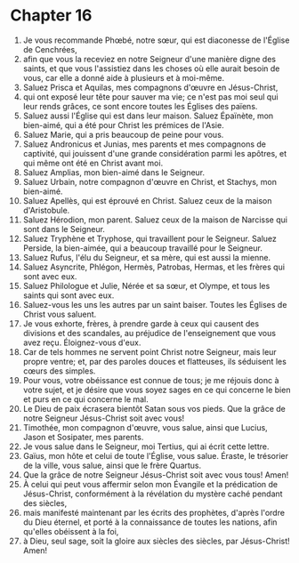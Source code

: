 # Chapter 16

1. Je vous recommande Phœbé, notre sœur, qui est diaconesse de l'Église de Cenchrées,
2. afin que vous la receviez en notre Seigneur d'une manière digne des saints, et que vous l'assistiez dans les choses où elle aurait besoin de vous, car elle a donné aide à plusieurs et à moi-même.
3. Saluez Prisca et Aquilas, mes compagnons d'œuvre en Jésus-Christ,
4. qui ont exposé leur tête pour sauver ma vie; ce n'est pas moi seul qui leur rends grâces, ce sont encore toutes les Églises des païens.
5. Saluez aussi l'Église qui est dans leur maison. Saluez Épaïnète, mon bien-aimé, qui a été pour Christ les prémices de l'Asie.
6. Saluez Marie, qui a pris beaucoup de peine pour vous.
7. Saluez Andronicus et Junias, mes parents et mes compagnons de captivité, qui jouissent d'une grande considération parmi les apôtres, et qui même ont été en Christ avant moi.
8. Saluez Amplias, mon bien-aimé dans le Seigneur.
9. Saluez Urbain, notre compagnon d'œuvre en Christ, et Stachys, mon bien-aimé.
10. Saluez Apellès, qui est éprouvé en Christ. Saluez ceux de la maison d'Aristobule.
11. Saluez Hérodion, mon parent. Saluez ceux de la maison de Narcisse qui sont dans le Seigneur.
12. Saluez Tryphène et Tryphose, qui travaillent pour le Seigneur. Saluez Perside, la bien-aimée, qui a beaucoup travaillé pour le Seigneur.
13. Saluez Rufus, l'élu du Seigneur, et sa mère, qui est aussi la mienne.
14. Saluez Asyncrite, Phlégon, Hermès, Patrobas, Hermas, et les frères qui sont avec eux.
15. Saluez Philologue et Julie, Nérée et sa sœur, et Olympe, et tous les saints qui sont avec eux.
16. Saluez-vous les uns les autres par un saint baiser. Toutes les Églises de Christ vous saluent.
17. Je vous exhorte, frères, à prendre garde à ceux qui causent des divisions et des scandales, au préjudice de l'enseignement que vous avez reçu. Éloignez-vous d'eux.
18. Car de tels hommes ne servent point Christ notre Seigneur, mais leur propre ventre; et, par des paroles douces et flatteuses, ils séduisent les cœurs des simples.
19. Pour vous, votre obéissance est connue de tous; je me réjouis donc à votre sujet, et je désire que vous soyez sages en ce qui concerne le bien et purs en ce qui concerne le mal.
20. Le Dieu de paix écrasera bientôt Satan sous vos pieds. Que la grâce de notre Seigneur Jésus-Christ soit avec vous!
21. Timothée, mon compagnon d'œuvre, vous salue, ainsi que Lucius, Jason et Sosipater, mes parents.
22. Je vous salue dans le Seigneur, moi Tertius, qui ai écrit cette lettre.
23. Gaïus, mon hôte et celui de toute l'Église, vous salue. Éraste, le trésorier de la ville, vous salue, ainsi que le frère Quartus.
24. Que la grâce de notre Seigneur Jésus-Christ soit avec vous tous! Amen!
25. À celui qui peut vous affermir selon mon Évangile et la prédication de Jésus-Christ, conformément à la révélation du mystère caché pendant des siècles,
26. mais manifesté maintenant par les écrits des prophètes, d'après l'ordre du Dieu éternel, et porté à la connaissance de toutes les nations, afin qu'elles obéissent à la foi,
27. à Dieu, seul sage, soit la gloire aux siècles des siècles, par Jésus-Christ! Amen!

